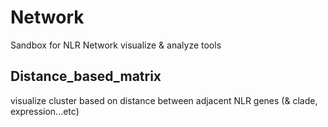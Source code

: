 # Network
Sandbox for NLR Network visualize & analyze tools

## Distance_based_matrix
visualize cluster based on distance between adjacent NLR genes (& clade, expression...etc)
